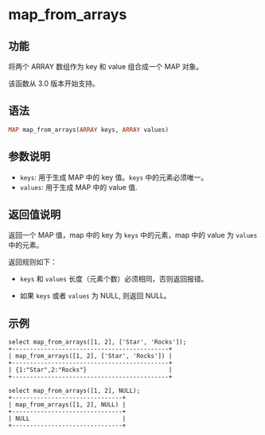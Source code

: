 # map_from_arrays

## 功能

将两个 ARRAY 数组作为 key 和 value 组合成一个 MAP 对象。

该函数从 3.0 版本开始支持。

## 语法

```Haskell
MAP map_from_arrays(ARRAY keys, ARRAY values)
```

## 参数说明

- `keys`: 用于生成 MAP 中的 key 值。`keys` 中的元素必须唯一。
- `values`: 用于生成 MAP 中的 value 值.

## 返回值说明

返回一个 MAP 值，map 中的 key 为 `keys` 中的元素，map 中的 value 为 `values` 中的元素。

返回规则如下：

- `keys` 和 `values` 长度（元素个数）必须相同，否则返回报错。

- 如果 `keys` 或者 `values` 为 NULL, 则返回 NULL。

## 示例

```Plaintext
select map_from_arrays([1, 2], ['Star', 'Rocks']);
+--------------------------------------------+
| map_from_arrays([1, 2], ['Star', 'Rocks']) |
+--------------------------------------------+
| {1:"Star",2:"Rocks"}                       |
+--------------------------------------------+
```

```Plaintext
select map_from_arrays([1, 2], NULL);
+-------------------------------+
| map_from_arrays([1, 2], NULL) |
+-------------------------------+
| NULL                          |
+-------------------------------+
```

